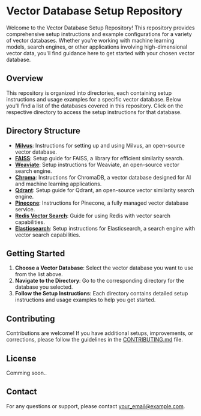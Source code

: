 # Vector Database Setup Repository

Welcome to the Vector Database Setup Repository! This repository provides comprehensive setup instructions and example configurations for a variety of vector databases. Whether you're working with machine learning models, search engines, or other applications involving high-dimensional vector data, you'll find guidance here to get started with your chosen vector database.

## Overview

This repository is organized into directories, each containing setup instructions and usage examples for a specific vector database. Below you'll find a list of the databases covered in this repository. Click on the respective directory to access the setup instructions for that database.

## Directory Structure

- **[Milvus](milvus/)**: Instructions for setting up and using Milvus, an open-source vector database.
- **[FAISS](faiss/)**: Setup guide for FAISS, a library for efficient similarity search.
- **[Weaviate](weaviate/)**: Setup instructions for Weaviate, an open-source vector search engine.
- **[Chroma](chroma/)**: Instructions for ChromaDB, a vector database designed for AI and machine learning applications.
- **[Qdrant](qdrant/)**: Setup guide for Qdrant, an open-source vector similarity search engine.
- **[Pinecone](pinecone/)**: Instructions for Pinecone, a fully managed vector database service.
- **[Redis Vector Search](redis_vector_search/)**: Guide for using Redis with vector search capabilities.
- **[Elasticsearch](elasticsearch/)**: Setup instructions for Elasticsearch, a search engine with vector search capabilities.


## Getting Started

1. **Choose a Vector Database**: Select the vector database you want to use from the list above.
2. **Navigate to the Directory**: Go to the corresponding directory for the database you selected.
3. **Follow the Setup Instructions**: Each directory contains detailed setup instructions and usage examples to help you get started.

## Contributing

Contributions are welcome! If you have additional setups, improvements, or corrections, please follow the guidelines in the [CONTRIBUTING.md](CONTRIBUTING.md) file.

## License

Comming soon..

## Contact

For any questions or support, please contact [your_email@example.com](mailto:vritesh066@gmail.com).
